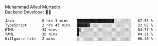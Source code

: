 Muhammad Aliyul Murtadlo
<br>
Backend Developer 👨‍💻
<br>
<!--START_SECTION:waka-->

```txt
Java             8 hrs 3 mins    █████████████████░░░░░░░░   67.55 %
TypeScript       2 hrs 43 mins   █████▓░░░░░░░░░░░░░░░░░░░   22.82 %
HTML             34 mins         █▒░░░░░░░░░░░░░░░░░░░░░░░   04.77 %
YAML             30 mins         █░░░░░░░░░░░░░░░░░░░░░░░░   04.21 %
GitIgnore file   2 mins          ░░░░░░░░░░░░░░░░░░░░░░░░░   00.40 %
```

<!--END_SECTION:waka-->
